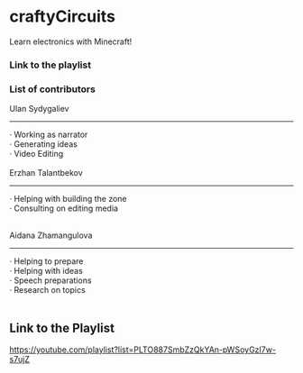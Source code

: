 # craftyCircuits
Learn electronics with Minecraft!

### Link to the playlist




### List of contributors

Ulan Sydygaliev<br />
_______________
· Working as narrator<br />
· Generating ideas<br />
· Video Editing<br /><br />
Erzhan Talantbekov<br />
_______________
· Helping with building the zone<br />
· Consulting on editing media<br /><br />

Aidana Zhamangulova<br />
_______________
· Helping to prepare <br />
· Helping with ideas<br />
· Speech preparations<br />
· Research on topics<br /><br />

## Link to the Playlist

https://youtube.com/playlist?list=PLTO887SmbZzQkYAn-pWSoyGzI7w-s7ujZ<br />
